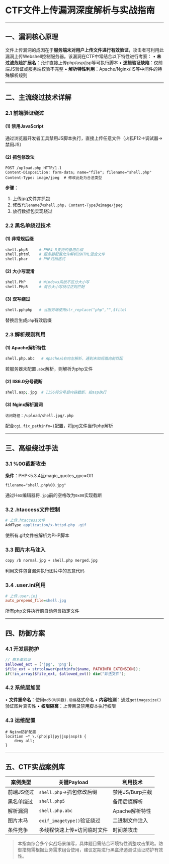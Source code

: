 # CTF文件上传漏洞深度解析与实战指南

---

## 一、漏洞核心原理
文件上传漏洞的成因在于**服务端未对用户上传文件进行有效验证**，攻击者可利用此漏洞上传Webshell控制服务器。该漏洞在CTF中常结合以下特性进行考察：
• **未过滤危险扩展名**：允许直接上传php/asp/jsp等可执行脚本
• **逻辑验证缺陷**：仅前端JS验证或服务端校验不完整
• **解析特性利用**：Apache/Nginx/IIS等中间件的特殊解析规则

---

## 二、主流绕过技术详解

### 2.1 前端验证绕过
#### (1) 禁用JavaScript
通过浏览器开发者工具禁用JS脚本执行，直接上传任意文件（火狐F12→调试器→禁用JS）

#### (2) 抓包修改法
```http
POST /upload.php HTTP/1.1
Content-Disposition: form-data; name="file"; filename="shell.php"
Content-Type: image/jpeg  # 修改此处为合法类型
```

**步骤**：
1. 上传jpg文件并抓包
2. 修改`filename`为`shell.php`，`Content-Type`为`image/jpeg`
3. 放行数据包实现绕过

### 2.2 黑名单绕过技术
#### (1) 非常规后缀
```bash
shell.php5     # PHP4-5支持的备用后缀
shell.phtml    # 服务器配置允许解析的HTML混合文件
shell.phar     # PHP归档格式
```

#### (2) 大小写混淆
```bash
shell.PhP      # Windows系统不区分大小写
shell.PHp5     # 混合大小写绕过正则匹配
```

#### (3) 双写绕过
```bash
shell.pphphp   # 当服务端使用str_replace("php","",$file)
```
替换后生成`php`有效后缀

### 2.3 解析规则利用
#### (1) Apache解析特性
```bash
shell.php.abc   # Apache从右向左解析，遇到未知后缀向前匹配
```
若服务器未配置`.abc`解析，则解析为php文件

#### (2) IIS6.0分号截断
```bash
shell.asp;.jpg  # IIS6将分号后内容截断，按asp执行
```

#### (3) Nginx解析漏洞
```bash
访问路径：/upload/shell.jpg/.php
```
配合`cgi.fix_pathinfo=1`配置，将jpg文件当作php解析

---

## 三、高级绕过手法

### 3.1 %00截断攻击
**条件**：PHP<5.3.4且magic_quotes_gpc=Off
```http
filename="shell.php%00.jpg"
```
通过Hex编辑器将`.jpg`前的空格改为`0x00`实现截断

### 3.2 .htaccess文件控制
```apache
# 上传.htaccess文件
AddType application/x-httpd-php .gif
```
使所有.gif文件被解析为PHP脚本

### 3.3 图片木马注入
```bash
copy /b normal.jpg + shell.php merged.jpg
```
利用文件包含漏洞执行图片中的恶意代码

### 3.4 .user.ini利用
```ini
# 上传.user.ini
auto_prepend_file=shell.jpg
```
所有php文件执行前自动包含指定文件

---

## 四、防御方案

### 4.1 开发层防护
```php
// 白名单验证
$allowed_ext = ['jpg', 'png'];
$file_ext = strtolower(pathinfo($name, PATHINFO_EXTENSION));
if(!in_array($file_ext, $allowed_ext)) die("非法文件");
```

### 4.2 系统层加固
• **文件重命名**：使用`md5(时间戳).后缀`格式命名
• **内容检测**：通过`getimagesize()`验证图片真实性
• **权限隔离**：上传目录禁用脚本执行权限

### 4.3 运维配置
```nginx
# Nginx防护配置
location ~* \.(php|pl|py|jsp|asp)$ {
    deny all;
}
```

---

## 五、CTF实战案例库
| 案例类型   | 关键Payload                 | 利用技术        |
| ---------- | --------------------------- | --------------- |
| 前端JS绕过 | `shell.php`→抓包修改后缀    | 禁用JS/Burp拦截 |
| 黑名单绕过 | `shell.php5`                | 备用后缀解析    |
| 解析漏洞   | `shell.php.abc`             | Apache解析特性  |
| 图片木马   | `exif_imagetype()`验证绕过  | 二进制文件注入  |
| 条件竞争   | 多线程快速上传+访问临时文件 | 时间差攻击      |

> 本指南综合多个实战场景编写，具体题目需结合环境特性调整攻击策略。防御措施需根据业务需求组合使用，建议定期进行黑盒渗透测试验证防护有效性。